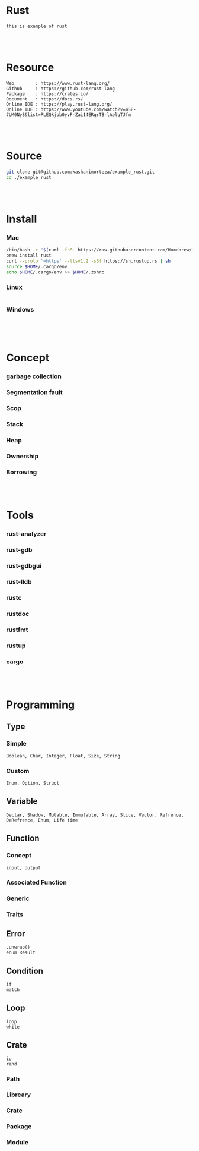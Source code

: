 <!--------------------------------------------------------------------------------- Description -->
# Rust
    this is example of rust



<!--------------------------------------------------------------------------------- Resource -->
<br><br>

# Resource  
    Web        : https://www.rust-lang.org/
    Github     : https://github.com/rust-lang
    Package    : https://crates.io/
    Document   : https://docs.rs/
    Online IDE : https://play.rust-lang.org/
    Online IDE : https://www.youtube.com/watch?v=4SE-7UM0Ny8&list=PLEQkjob0yvF-Zai14ERqrTB-lAelqTJfm



<!--------------------------------------------------------------------------------- Source -->
<br><br>

# Source 
```bash
git clone git@github.com:kashanimorteza/example_rust.git  
cd ./example_rust
```



<!--------------------------------------------------------------------------------- Install -->
<br><br>

# Install 

### Mac
```bash
/bin/bash -c "$(curl -fsSL https://raw.githubusercontent.com/Homebrew/install/HEAD/install.sh)"
brew install rust
curl --proto '=https' --tlsv1.2 -sSf https://sh.rustup.rs | sh
source $HOME/.cargo/env
echo $HOME/.cargo/env >> $HOME/.zshrc
```

### Linux
```bash
```

### Windows
```bash
```



<!--------------------------------------------------------------------------------- Concept -->
<br><br>

# Concept

### garbage collection 
### Segmentation fault 
### Scop
### Stack
### Heap
### Ownership
### Borrowing



<!--------------------------------------------------------------------------------- Tools -->
<br><br>

# Tools
### rust-analyzer
### rust-gdb
### rust-gdbgui
### rust-lldb
### rustc
### rustdoc
### rustfmt
### rustup
### cargo




<!--------------------------------------------------------------------------------- Programming -->
<br><br>

# Programming

<!-------------------------Type -->
## Type
### Simple
    Boolean, Char, Integer, Float, Size, String
### Custom
    Enum, Option, Struct

<!-------------------------Variable -->
## Variable
    Declar, Shadow, Mutable, Immutable, Array, Slice, Vector, Refrence, DeRefrence, Enum, Life time

<!-------------------------Function -->
## Function
### Concept
    input, output
### Associated Function
### Generic
### Traits

<!-------------------------Error -->
## Error
    .unwrap()
    enum Result

<!-------------------------Condition -->
## Condition
    if
    match

<!-------------------------Loop -->
## Loop
    loop
    while

<!-------------------------Create -->
## Crate
    io
    rand
### Path
### Libreary
### Crate
### Package
### Module

